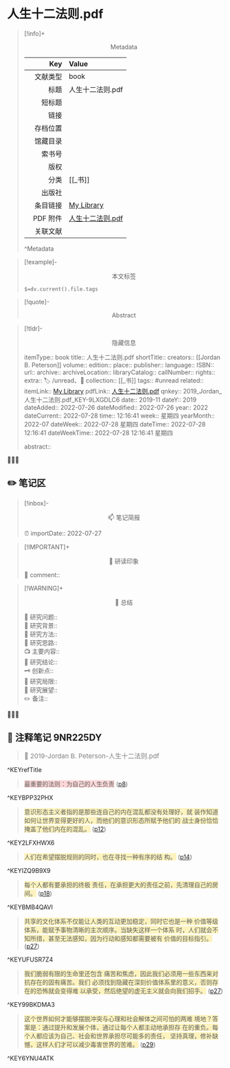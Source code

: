 # 人生十二法则.pdf
> [!info]+ <center>Metadata</center>
> 
> |<div style="width: 5em">Key</div>|Value|
> |--:|:--|
> |文献类型|book|
> |标题|人生十二法则.pdf|
> |短标题||
> |链接|[]()|
> |存档位置||
> |馆藏目录||
> |索书号||
> |版权||
> |分类|[[_书]]|
> |出版社||
> |条目链接|[My Library](zotero://select/library/items/9LXGDLC6)|
> |PDF 附件|[人生十二法则.pdf](zotero://open-pdf/library/items/9NR225DY)|
> |关联文献||
> ^Metadata


> [!example]- <center>本文标签</center>
> 
> `$=dv.current().file.tags`


> [!quote]- <center>Abstract</center>
> 
> 


> [!tldr]- <center>隐藏信息</center>
> 
> itemType:: book
> title:: 人生十二法则.pdf
> shortTitle:: 
> creators:: [[Jordan B. Peterson]]
> volume:: 
> edition:: 
> place:: 
> publisher:: 
> language:: 
> ISBN:: 
> url:: []()
> archive:: 
> archiveLocation:: 
> libraryCatalog:: 
> callNumber:: 
> rights:: 
> extra:: 🏷️ /unread、📒
> collection:: [[_书]]
> tags:: #unread 
> related:: 
> itemLink:: [My Library](zotero://select/library/items/9LXGDLC6)
> pdfLink:: [人生十二法则.pdf](zotero://open-pdf/library/items/9NR225DY)
> qnkey:: 2019_Jordan_人生十二法则.pdf_KEY-9LXGDLC6
> date:: 2019-11
> dateY:: 2019
> dateAdded:: 2022-07-26
> dateModified:: 2022-07-26
> year:: 2022
> dateCurrent:: 2022-07-28
> time:: 12:16:41
> week:: 星期四
> yearMonth:: 2022-07
> dateWeek:: 2022-07-28 星期四
> dateTime:: 2022-07-28 12:16:41
> dateWeekTime:: 2022-07-28 12:16:41 星期四
> 
> abstract:: 


👣➿👣


## ✏️ 笔记区

>[!inbox]- <center>📫 笔记简报</center>
>
> ⏰ importDate:: 2022-07-27

> [!IMPORTANT]+ <center>🌱 研读印象</center>  
>
>📌 comment::  

> [!WARNING]+ <center>🐣 总结</center>  
>
>🎯 研究问题::  
🔎 研究背景::  
🚀 研究方法::  
🐔 研究思路::  
📺 主要内容::  
🎉 研究结论::  
🗝️ 创新点::  
💩 研究局限::  
🐾 研究展望::  
✏️ 备注::  



👣➿👣

## 📝 注释笔记 9NR225DY

> <span style="font-size: 15px;color: gray">📍 2019-Jordan B. Peterson-人生十二法则.pdf</span>

^KEYrefTitle

> <span class="highlight" style="background-color: #ff666640">最重要的法则：为自己的人生负责</span> ([p8](zotero://open-pdf/library/items/9NR225DY?page=8&annotation=BPP32PHX))

^KEYBPP32PHX

> <span class="highlight" style="background-color: #ffd40040">意识形态主义者指的是那些连自己的内在混乱都没有处理好，就 装作知道如何让世界变得更好的人，而他们的意识形态所赋予他们的 战士身份恰恰掩盖了他们内在的混乱。</span> ([p12](zotero://open-pdf/library/items/9NR225DY?page=12&annotation=2LFXHWX6))

^KEY2LFXHWX6

> <span class="highlight" style="background-color: #ffd40040">人们在希望摆脱规则的同时，也在寻找一种有序的结 构。</span> ([p14](zotero://open-pdf/library/items/9NR225DY?page=14&annotation=IZQ9B9X9))

^KEYIZQ9B9X9

> <span class="highlight" style="background-color: #ffd40040">每个人都有要承担的终极 责任，在承担更大的责任之前，先清理自己的房间。</span> ([p18](zotero://open-pdf/library/items/9NR225DY?page=18&annotation=BMB4QAVI))

^KEYBMB4QAVI

> <span class="highlight" style="background-color: #ffd40040">共享的文化体系不仅能让人类的互动更加稳定，同时它也是一种 价值等级体系，能赋予事物清晰的主次顺序。当缺失这样一个体系 时，人们就会不知所措，甚至无法感知，因为行动和感知都需要被有 价值的目标指引。</span> ([p27](zotero://open-pdf/library/items/9NR225DY?page=27&annotation=UFUSR7Z4))

^KEYUFUSR7Z4

> <span class="highlight" style="background-color: #ffd40040">我们脆弱有限的生命里还包含 痛苦和焦虑，因此我们必须用一些东西来对抗存在的固有痛苦。我们 必须找到隐藏在深刻价值体系里的意义，否则存在的恐怖就会变得难 以承受，然后绝望的虚无主义就会向我们招手。</span> ([p27](zotero://open-pdf/library/items/9NR225DY?page=27&annotation=99BKDMA3))

^KEY99BKDMA3

> <span class="highlight" style="background-color: #ffd40040">这个世界如何才能够摆脱冲突与心理和社会解体之间可怕的两难 境地？答案是：通过提升和发展个体，通过让每个人都主动地承担存 在的重负。每个人都应该为自己、社会和世界承担尽可能多的责任， 坚持真理，修补缺憾，这样人们才可以减少毒害世界的苦难。</span> ([p29](zotero://open-pdf/library/items/9NR225DY?page=29&annotation=6YNU4ATK))

^KEY6YNU4ATK







